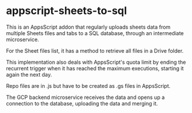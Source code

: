 # appscript-sheets-to-sql
This is an AppsScript addon that regularly uploads sheets data from multiple Sheets files and tabs to a SQL database, through an intermediate microservice.

For the Sheet files list, it has a method to retrieve all files in a Drive folder.

This implementation also deals with AppsScript's quota limit by ending the recurrent trigger when it has reached the maximum executions, starting it again the next day.

Repo files are in .js but have to be created as .gs files in AppsScript.

The GCP backend microservice receives the data and opens up a connection to the database, uploading the data and merging it.

